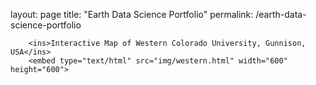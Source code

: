layout: page
title: "Earth Data Science Portfolio"
permalink: /earth-data-science-portfolio

        <ins>Interactive Map of Western Colorado University, Gunnison, USA</ins>
        <embed type="text/html" src="img/western.html" width="600" height="600">
